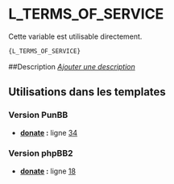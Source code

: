 # L_TERMS_OF_SERVICE


Cette variable est utilisable directement.

```html
{L_TERMS_OF_SERVICE}
```

##Description
[*Ajouter une description*](https://fa-tvars.appspot.com/var/L_TERMS_OF_SERVICE)

## Utilisations dans les templates

### Version PunBB
* __[donate](../tpl/var/punbb/donate.md#readme) :__ ligne [34](../tpl/src/punbb/donate.tpl#L34)

### Version phpBB2
* __[donate](../tpl/var/subsilver/donate.md#readme) :__ ligne [18](../tpl/src/subsilver/donate.tpl#L18)